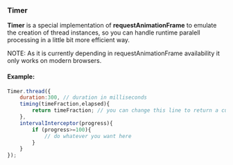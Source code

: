 ### Timer

**Timer** is a special implementation of **requestAnimationFrame** to emulate the creation of thread instances, so you can handle runtime paralell processing in a little bit more efficient way.

NOTE: As it is currently depending in requestAnimationFrame availability it only works on modern browsers.

#### Example:

```javascript
Timer.thread({
	duration:300, // duration in milliseconds
	timing(timeFraction,elapsed){
		return timeFraction; // you can change this line to return a custom math function for timing
	},
	intervalInterceptor(progress){
		if (progress>=100){
			// do whatever you want here
		}
	}
});
```
